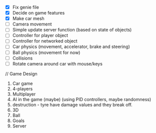 - [x] Fix genie file
- [x] Decide on game features
- [x] Make car mesh
- [ ] Camera movement
- [ ] Simple update server function (based on state of objects)
- [ ] Controller for player object
- [ ] Controller for networked object
- [ ] Car physics (movement, accelerator, brake and steering)
- [ ] Ball physics (movement for now)
- [ ] Collisions
- [ ] Rotate camera around car with mouse/keys

// Game Design

1. Car game
2. 4-players
3. Multiplayer
4. AI in the game (maybe) (using PID controllers, maybe randomness)
5. destruction - tyre have damage values and they break off.
6. 3D
7. Ball
8. Goals
9. Server

